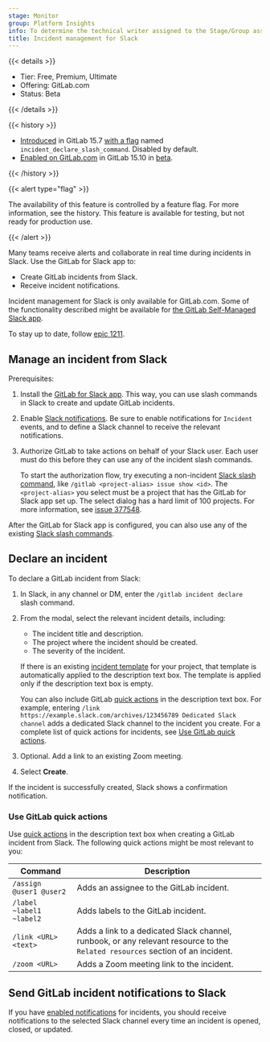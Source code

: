 ```yaml
---
stage: Monitor
group: Platform Insights
info: To determine the technical writer assigned to the Stage/Group associated with this page, see https://handbook.gitlab.com/handbook/product/ux/technical-writing/#assignments
title: Incident management for Slack
---
```


{{< details >}}

- Tier: Free, Premium, Ultimate
- Offering: GitLab.com
- Status: Beta

{{< /details >}}

{{< history >}}

- [Introduced](https://gitlab.com/gitlab-org/gitlab/-/issues/344856) in GitLab 15.7 [with a flag](../../administration/feature_flags/_index.md) named `incident_declare_slash_command`. Disabled by default.
- [Enabled on GitLab.com](https://gitlab.com/gitlab-org/gitlab/-/issues/378072) in GitLab 15.10 in [beta](../../policy/development_stages_support.md#beta).

{{< /history >}}

{{< alert type="flag" >}}

The availability of this feature is controlled by a feature flag.
For more information, see the history.
This feature is available for testing, but not ready for production use.

{{< /alert >}}

Many teams receive alerts and collaborate in real time during incidents in Slack.
Use the GitLab for Slack app to:

- Create GitLab incidents from Slack.
- Receive incident notifications.

Incident management for Slack is only available for GitLab.com. Some of the functionality
described might be available for
[the GitLab Self-Managed Slack app](../../user/project/integrations/slack_slash_commands.md).

To stay up to date, follow [epic 1211](https://gitlab.com/groups/gitlab-org/-/epics/1211).

## Manage an incident from Slack

Prerequisites:

1. Install the [GitLab for Slack app](../../user/project/integrations/gitlab_slack_application.md).
   This way, you can use slash commands in Slack to create and update GitLab incidents.
1. Enable [Slack notifications](../../user/project/integrations/gitlab_slack_application.md#slack-notifications). Be sure to enable
   notifications for `Incident` events, and to define a Slack channel to receive the relevant notifications.
1. Authorize GitLab to take actions on behalf of your Slack user.
   Each user must do this before they can use any of the incident slash commands.

   To start the authorization flow, try executing a non-incident [Slack slash command](../../user/project/integrations/gitlab_slack_application.md#slash-commands),
   like `/gitlab <project-alias> issue show <id>`.
   The `<project-alias>` you select must be a project that has the GitLab for Slack app set up. The select dialog has a hard limit of 100 projects.
   For more information, see [issue 377548](https://gitlab.com/gitlab-org/gitlab/-/issues/377548).

After the GitLab for Slack app is configured, you can also use any of the existing [Slack slash commands](../../user/project/integrations/slack_slash_commands.md).

## Declare an incident

To declare a GitLab incident from Slack:

1. In Slack, in any channel or DM, enter the `/gitlab incident declare` slash command.
1. From the modal, select the relevant incident details, including:

   - The incident title and description.
   - The project where the incident should be created.
   - The severity of the incident.

   If there is an existing [incident template](alerts.md#trigger-actions-from-alerts) for your
   project, that template is automatically applied to the description text box. The template is applied
   only if the description text box is empty.

   You can also include GitLab [quick actions](../../user/project/quick_actions.md) in the description text box.
   For example, entering `/link https://example.slack.com/archives/123456789 Dedicated Slack channel`
   adds a dedicated Slack channel to the incident you create. For a complete list of
   quick actions for incidents, see [Use GitLab quick actions](#use-gitlab-quick-actions).
1. Optional. Add a link to an existing Zoom meeting.
1. Select **Create**.

If the incident is successfully created, Slack shows a confirmation notification.

### Use GitLab quick actions

Use [quick actions](../../user/project/quick_actions.md) in the description text box when creating
a GitLab incident from Slack. The following quick actions might be most relevant to you:

| Command                  | Description                               |
| ------------------------ | ----------------------------------------- |
| `/assign @user1 @user2`  | Adds an assignee to the GitLab incident.  |
| `/label ~label1 ~label2` | Adds labels to the GitLab incident.       |
| `/link <URL> <text>`     | Adds a link to a dedicated Slack channel, runbook, or any relevant resource to the `Related resources` section of an incident. |
| `/zoom <URL>`            | Adds a Zoom meeting link to the incident. |

## Send GitLab incident notifications to Slack

If you have [enabled notifications](#manage-an-incident-from-slack) for incidents, you should receive
notifications to the selected Slack channel every time an incident is opened, closed, or updated.
